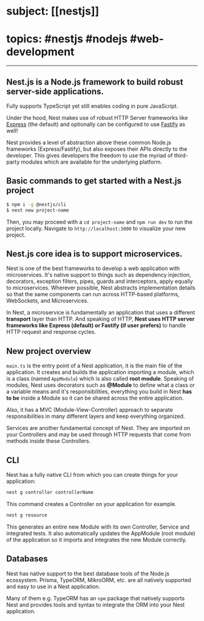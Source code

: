 # subject: [[nestjs]]
# topics: #nestjs #nodejs #web-development
---
## Nest.js is a Node.js framework to build robust server-side applications.
Fully supports TypeScript yet still enables coding in pure JavaScript.

Under the hood, Nest makes use of robust HTTP Server frameworks like [Express](https://expressjs.com/) (the default) and optionally can be configured to use [Fastify](https://github.com/fastify/fastify) as well!

Nest provides a level of abstraction above these common Node.js frameworks (Express/Fastify), but also exposes their APIs directly to the developer. This gives developers the freedom to use the myriad of third-party modules which are available for the underlying platform.

## Basic commands to get started with a Nest.js project

```bash
$ npm i -g @nestjs/cli
$ nest new project-name
```

Then, you may proceed with a `cd project-name` and `npm run dev` to run the project locally. Navigate to `http://localhost:3000` to visualize your new project.

## Nest.js core idea is to support microservices.
Nest is one of the best frameworks to develop a web application with microservices. It's native support to things such as dependency injection, decorators, exception filters, pipes, guards and interceptors, apply equally to microservices. Wherever possible, Nest abstracts implementation details so that the same components can run across HTTP-based platforms, WebSockets, and Microservices.

In Nest, a microservice is fundamentally an application that uses a different **transport** layer than HTTP. And speaking of HTTP, **Nest uses HTTP server frameworks like Express (default) or Fastify (if user prefers)** to handle HTTP request and response cycles.

## New project overview
`main.ts` is the entry point of a Nest application, it is the main file of the application. It creates and builds the application importing a module, which is a class (named `AppModule`) which is also called **root module**. Speaking of modules, Nest uses decorators such as **@Module** to define what a class or a variable means and it's responsibilities, everything you build in Nest **has to be** inside a Module so it can be shared across the entire application.

Also, it has a MVC (Module-View-Controller) approach to separate responsibilities in many different layers and keep everything organized. 

Services are another fundamental concept of Nest. They are imported on your Controllers and may be used through HTTP requests that come from methods inside these Controllers.

## CLI
Nest has a fully native CLI from which you can create things for your application:

``` bash
nest g controller controllerName
```

This command creates a Controller on your application for example.


``` bash
nest g resource
``` 

This generates an entire new Module with its own Controller, Service and integrated tests. It also automatically updates the AppModule (root module) of the application so it imports and integrates the new Module correctly.

## Databases
Nest has native support to the best database tools of the Node.js ecossystem. Prisma, TypeORM, MikroORM, etc. are all natively supported and easy to use in a Nest application. 

Many of them e.g. TypeORM has an `npm` package that natively supports Nest and provides tools and syntax to integrate the ORM into your Nest application.
